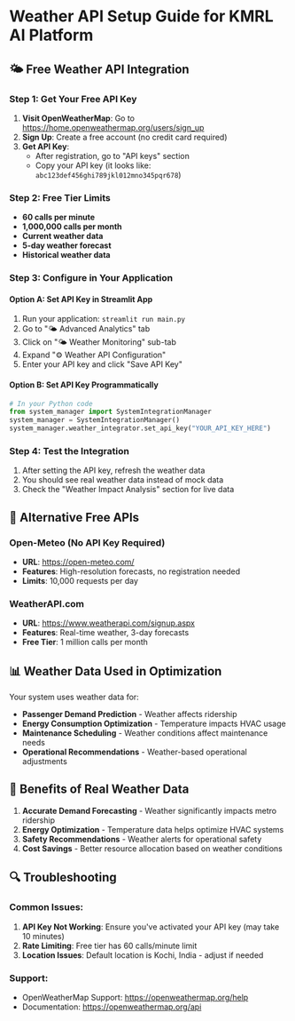 # Weather API Setup Guide for KMRL AI Platform

## 🌤️ Free Weather API Integration

### Step 1: Get Your Free API Key

1. **Visit OpenWeatherMap**: Go to https://home.openweathermap.org/users/sign_up
2. **Sign Up**: Create a free account (no credit card required)
3. **Get API Key**: 
   - After registration, go to "API keys" section
   - Copy your API key (it looks like: `abc123def456ghi789jkl012mno345pqr678`)

### Step 2: Free Tier Limits
- **60 calls per minute**
- **1,000,000 calls per month**
- **Current weather data**
- **5-day weather forecast**
- **Historical weather data**

### Step 3: Configure in Your Application

#### Option A: Set API Key in Streamlit App
1. Run your application: `streamlit run main.py`
2. Go to "🌤️ Advanced Analytics" tab
3. Click on "🌤️ Weather Monitoring" sub-tab
4. Expand "⚙️ Weather API Configuration"
5. Enter your API key and click "Save API Key"

#### Option B: Set API Key Programmatically
```python
# In your Python code
from system_manager import SystemIntegrationManager
system_manager = SystemIntegrationManager()
system_manager.weather_integrator.set_api_key("YOUR_API_KEY_HERE")
```

### Step 4: Test the Integration
1. After setting the API key, refresh the weather data
2. You should see real weather data instead of mock data
3. Check the "Weather Impact Analysis" section for live data

## 🔧 Alternative Free APIs

### Open-Meteo (No API Key Required)
- **URL**: https://open-meteo.com/
- **Features**: High-resolution forecasts, no registration needed
- **Limits**: 10,000 requests per day

### WeatherAPI.com
- **URL**: https://www.weatherapi.com/signup.aspx
- **Features**: Real-time weather, 3-day forecasts
- **Free Tier**: 1 million calls per month

## 📊 Weather Data Used in Optimization

Your system uses weather data for:
- **Passenger Demand Prediction** - Weather affects ridership
- **Energy Consumption Optimization** - Temperature impacts HVAC usage
- **Maintenance Scheduling** - Weather conditions affect maintenance needs
- **Operational Recommendations** - Weather-based operational adjustments

## 🚀 Benefits of Real Weather Data

1. **Accurate Demand Forecasting** - Weather significantly impacts metro ridership
2. **Energy Optimization** - Temperature data helps optimize HVAC systems
3. **Safety Recommendations** - Weather alerts for operational safety
4. **Cost Savings** - Better resource allocation based on weather conditions

## 🔍 Troubleshooting

### Common Issues:
1. **API Key Not Working**: Ensure you've activated your API key (may take 10 minutes)
2. **Rate Limiting**: Free tier has 60 calls/minute limit
3. **Location Issues**: Default location is Kochi, India - adjust if needed

### Support:
- OpenWeatherMap Support: https://openweathermap.org/help
- Documentation: https://openweathermap.org/api
